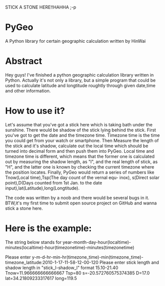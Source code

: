 STICK A STONE HERE!!HAHHA ;-p
# PyGeo
A Python library for certain geographic calculation written by HinWai

# Abstract
Hey guys! I've finished a python geographic calculation library written in Python.
Actually it's not only a library, but a simple program that could be used to calculate latitude and longtitude roughtly through
given date,time and other information.

# How to use it?
Let's assume that you've got a stick here which is taking bath under the sunshine. There would be shadow of the stick lying behind
the stick. First you've got to get the date and the timezone time. Timezone time is the time you could get from your watch or smartphone. Then  Measure the length of the stick and it's shadow, calculate out the local time which should be turned into decimal form 
and then push them into PyGeo. Local time and timezone time is different, which means that the former one is calculated out by measuring the shadow length, as "l", and the real length of stick, as "H", and the latter one is known by checking the current timezone 
where the position locates. Finally, PyGeo would return a series of numbers like Tnow(Local time),Tsp(The day count of the vernal equ-
inox), s(Direct solar point),D(Days counted from 1st Jan. to the date input),lat(Latitude),long(Longtitude). 

The code was written by a noob and there would be several bugs in it.
BTW,it's my first time to submit open source project on GitHub and wanna stick a stone here.

# Here is the example:


The string below stands for year-month-day-hour(localtime)-minutes(localtime)-hour(timezonetime)-minutes(timezonetime)

Please enter y-m-d-hr-min-hr(timezone_time)-min(timezone_time)-timezone_latitude:2010-1-17-11-58-12-00-120
Please enter stick length and shadow length in "stick_l-shadow_l" format 15.10-21.40
Tnow=11.966666666666667
Tsp=80
s=-20.572760575374385
D=17.0
lat=34.21809233317617
long=119.5

